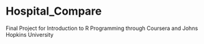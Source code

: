 # Hospital_Compare
Final Project for Introduction to R Programming through Coursera and Johns Hopkins University
